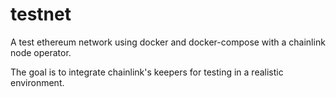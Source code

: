 # testnet

A test ethereum network using docker and docker-compose with a chainlink node operator.

The goal is to integrate chainlink's keepers for testing in a realistic environment.


